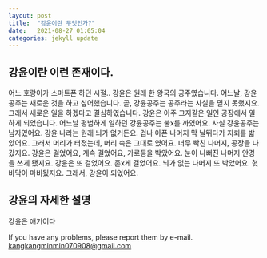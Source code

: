 ```yaml
---
layout: post
title:  "강윤이란 무엇인가?"
date:   2021-08-27 01:05:04
categories: jekyll update
---
```




## 강윤이란 이런 존재이다.

어느 호랑이가 스마트폰 하던 시절..
강윤은 원래 한 왕국의 공주였습니다. 
어느날, 강윤공주는 새로운 것을 하고 싶어했습니다. 곧, 강윤공주는 공주라는 사실을 믿지 못했지요.
그래서 새로운 일을 하겠다고 결심하였습니다.
강윤은 아주 그지같은 일인 공장에서 일하게 되었습니다.
어느날 평범하게 일하던 강윤공주는 불x를 까였어요. 사실 강윤공주는 남자였어요. 강윤 나라는 원래 뇌가 없거든요.
겁나 아픈 나머지 막 날뛰다가 지뢰를 밟았어요.
그래서 머리가 터졌는데, 머리 속은 그대로 였어요.
너무 빡친 나머지, 공장을 나갔지요.
강윤은 걸었어요, 계속 걸었어요, 가로등을 박았어요.
눈이 나뻐진 나머지 안경을 쓰게 됐지요.
강윤은 또 걸었어요. 존x게 걸었어요.
뇌가 없는 나머지 또 박았어요. 혓바닥이 마비됬지요.
그래서, 강윤이 되었어요.

## 강윤의 자세한 설명

강윤은 애기이다















If you have any problems, please report them by e-mail. kangkangminmin070908@gmail.com

[Go to email]:      kangkangminmin070908@gmail.com
